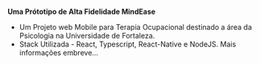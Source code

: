**Uma Prótotipo de Alta Fidelidade MindEase**
- Um Projeto web Mobile para Terapia Ocupacional destinado a área da Psicologia na Universidade de Fortaleza.
- Stack Utilizada - React, Typescript, React-Native e NodeJS.
Mais informações embreve...
